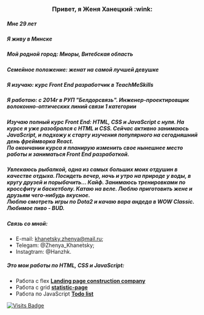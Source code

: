 <h3 align="center"> Привет, я Женя Ханецкий	:wink:</h3>

##### Мне *29 лет*
##### Я живу в *Минске*
##### Мой родной город: *Миоры, Витебская область*
##### Семейное положение: *женат на самой лучшей девушке*
##### Я изучаю: *курс Front End разработчик в TeachMeSkills*
##### Я работаю: *с 2014г в РУП "Белдорсвязь". Инженер-проектировщик волоконно-оптических линий связи 1 категории*
<p></p>

##### Изучаю полный курс Front End: HTML, CSS и JavaScript с нуля. На курсе я уже разобрался с HTML и CSS. Сейчас активно занимаюсь JavaScript, и подхожу к старту изучения популярного на сегодняшний день фреймворка React. <br>По окончании курса я планирую изменить свое нынешнее место работы и заниматься Front End разработкой.
<p></p>

##### Увлекаюсь рыбалкой, одна из самых больших моих отдушин в качестве отдыха. Посидеть вечер, ночь и утро на природе у воды, в кругу друзей и порыбачить… Кайф. Занимаюсь тренировками по кроссфиту и баскетболу. Катаю на веле. Люблю приготовить жене и друзьям чего-нибудь вкусное. <br>Люблю смотреть игры по Dota2 и качаю вара андеда в WOW Classic.<br>Любимое пиво - BUD.

##### Связь со мной:
* E-mail:  khanetsky.zhenya@mail.ru;
* Telegam:  @Zhenya_Khanetsky;
* Instagtram:  @Hanzhk.
<p></p>

##### Это мои работы по HTML, CSS и JavaScript:
* Работа с flex [**Landing page construction company**](https://github.com/Khanetsky-Zhenya/Landing-page-construction-company)
* Работа с grid [**statistic-page**](https://github.com/Khanetsky-Zhenya/statistic-page)
* Работа по JavaScript [**Todo list**](https://github.com/Khanetsky-Zhenya/Todo-list-version_2.0)

[![Visits Badge](https://badges.pufler.dev/visits/https://github.com/Khanetsky-Zhenya)](https:braydoncoyer.dev)
